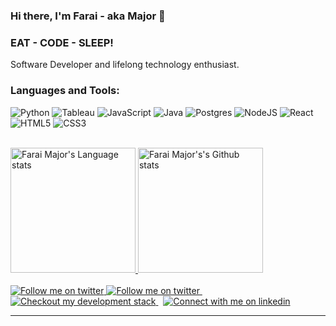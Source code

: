 ### Hi there, I'm Farai - aka Major 👋 

### EAT - CODE - SLEEP!
Software Developer and lifelong technology enthusiast.

### Languages and Tools:

![Python](https://img.shields.io/badge/Python-14354C?style=for-the-badge&logo=python&logoColor=white)
![Tableau](https://img.shields.io/badge/Tableau-E97627?style=for-the-badge&logo=Tableau&logoColor=white)
![JavaScript](https://img.shields.io/badge/javascript-%23323330.svg?style=for-the-badge&logo=javascript&logoColor=%23F7DF1E)
![Java](https://img.shields.io/badge/Java-ED8B00?style=for-the-badge&logo=java&logoColor=white)
![Postgres](https://img.shields.io/badge/postgres-%23316192.svg?style=for-the-badge&logo=postgresql&logoColor=white)
![NodeJS](https://img.shields.io/badge/node.js-6DA55F?style=for-the-badge&logo=node.js&logoColor=white)
![React](https://img.shields.io/badge/react-%2320232a.svg?style=for-the-badge&logo=react&logoColor=%2361DAFB)
![HTML5](https://img.shields.io/badge/html5-%23E34F26.svg?style=for-the-badge&logo=html5&logoColor=white)
![CSS3](https://img.shields.io/badge/css3-%231572B6.svg?style=for-the-badge&logo=css3&logoColor=white)

<br />

<div align="left"> 
<a href="https://github.com/faraimajor/github-readme-stats#gh-light-mode-only">
<img height=200 src="https://github-readme-stats-sigma-five.vercel.app/api/top-langs/?username=faraimajor&layout=compact&langs_count=10&hide_border=true&include_orgs=true&theme=dark&bg_color=000000#gh-light-mode-only" alt="Farai Major's Language stats" />
</a>
<a href="https://github.com/faraimajor/github-readme-stats#gh-light-mode-only">
<img height=200 src="https://github-readme-stats-sigma-five.vercel.app/api?username=faraimajor&show_icons=true&count_private=true&line_height=28&hide_border=true&card_width=450&include_all_commits=true&include_orgs=true&exclude_repo=github-readme-stats&theme=dark&bg_color=000000#gh-light-mode-only" alt="Farai Major's's Github stats" />
</a>
</div>


<br/>
<!-- Social button 2 -->
<!-- Light Mode -->
<a href="https://twitter.com/intent/follow?screen_name=me#gh-light-mode-only">
<img src="https://img.shields.io/twitter/follow/me?style=for-the-badge&logo=twitter&labelColor=000&color=3572A5#gh-light-mode-only" alt="Follow me on twitter" >
</a>
<!-- Dark Mode -->
<a href="https://twitter.com/intent/follow?screen_name=twitter#gh-dark-mode-only">
<img src="https://img.shields.io/twitter/follow/me?style=for-the-badge&logo=twitter&labelColor=000&color=FFF#gh-dark-mode-only" alt="Follow me on twitter" >
</a>
&nbsp;
<!-- Social button 3 -->
<!-- Light Mode -->
<a href="https://faraimajor.com/">
<img src="https://img.shields.io/badge/tech-stack-0690fa.svg?style=for-the-badge&logo=stackshare&labelColor=000&color=3572A5#gh-light-mode-only" alt="Checkout my development stack" >
</a>
&nbsp;
<!-- Social button 4 -->
<!-- Light Mode -->
<a href="https://www.linkedin.com/in/faraimutukumira/">
<img src="https://img.shields.io/badge/LinkedIn-3572A5?style=for-the-badge&logo=linkedin&logoColor=white#gh-light-mode-only" alt="Connect with me on linkedin" >
</a>


</div>



<!-- [<img align="left" alt="FaraiMajor | Linkedin" width="22px" src="https://cdn.jsdelivr.net/npm/simple-icons@v3/icons/linkedin.svg" />][linkedin]
[<img align="left" alt="FaraiMajor's Instagram" width="22px" src="https://cdn.jsdelivr.net/npm/simple-icons@v3/icons/instagram.svg" />][instagram]
<br /> -->





---

<!-- LINKS -->
[linkedin]:https://www.linkedin.com/in/faraimutukumira/
[instagram]: https://www.instagram.com/faraimajor/
